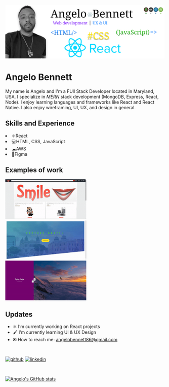 ![Design and Development](https://github.com/ahbenn86/ahbenn86/blob/main/Github%20banner%202.png)

# Angelo Bennett
My name is Angelo and I'm a FUll Stack Developer located in Maryland, USA. I specialize in *MERN* stack development (MongoDB, Express, React, Node). I enjoy learning languages and frameworks like React and React Native. I also enjoy wireframing, UI, UX, and design in general.

## Skills and Experience
<li> ⚛React
<li> 💻HTML, CSS, JavaScript
<li> ☁AWS
<li> 🎨Figma

## Examples of work
<img src="https://github.com/ahbenn86/ahbenn86/blob/main/smile.gif" width="256"/>   <img src="https://github.com/ahbenn86/ahbenn86/blob/main/capture-brazil.gif" width="256"/>   <img src="https://github.com/ahbenn86/ahbenn86/blob/main/vertical-slider.gif" width="256"/>
  
## Updates
- ⚛ I’m currently working on React projects 
- 🖌 I’m currently learning UI & UX Design 
- ✉ How to reach me: angelobennett86@gmail.com 
</br>

[<img src='https://cdn.jsdelivr.net/npm/simple-icons@3.0.1/icons/github.svg' alt='github' height='40'>](https://github.com/ahbenn86)  [<img src='https://cdn.jsdelivr.net/npm/simple-icons@3.0.1/icons/linkedin.svg' alt='linkedin' height='40'>](https://www.linkedin.com/in/abennett2/) 

</br>

[![Angelo's GitHub stats](https://github-readme-stats.vercel.app/api?username=ahbenn86)](https://github.com/ahbenn86/github-readme-stats)









